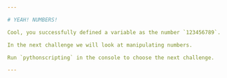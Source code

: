 ```yaml
---

# YEAH! NUMBERS!

Cool, you successfully defined a variable as the number `123456789`.

In the next challenge we will look at manipulating numbers.

Run `pythonscripting` in the console to choose the next challenge.

---
```

